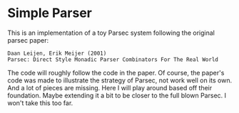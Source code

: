 # Simple Parser

This is an implementation of a toy Parsec system following the original parsec paper:

    Daan Leijen, Erik Meijer (2001)
    Parsec: Direct Style Monadic Parser Combinators For The Real World

The code will roughly follow the code in the paper. Of course, the paper's code
was made to illustrate the strategy of Parsec, not work well on its own. And
a lot of pieces are missing. Here I will play around based off their
foundation. Maybe extending it a bit to be closer to the full blown Parsec.
I won't take this too far.
